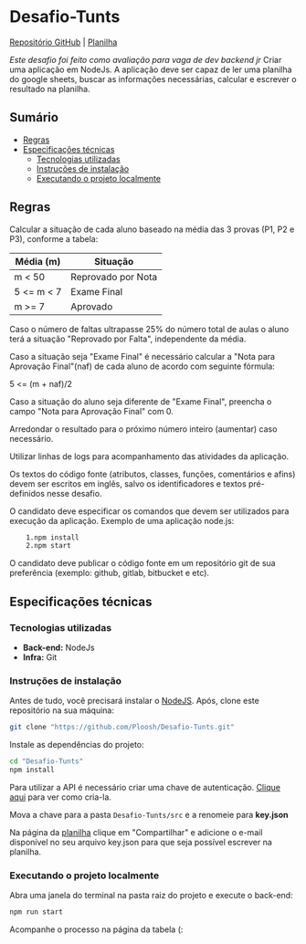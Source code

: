 # Desafio-Tunts

[Repositório GitHub](https://github.com/Ploosh/Desafio-Tunts) | [Planilha](https://docs.google.com/spreadsheets/d/1BCMGbmE_qGpHVhZYIfjb3L7MSERGYZkbkL0VMqDRu8k/edit?usp=sharing)

*Este desafio foi feito como avaliação para vaga de dev backend jr*
Criar uma aplicação em NodeJs. A aplicação deve ser capaz de ler uma planilha do google sheets, buscar as informações necessárias, calcular e escrever o resultado na planilha.

## Sumário

- [Regras](#regras)
- [Especificações técnicas](#especificações-técnicas)
  - [Tecnologias utilizadas](#tecnologias-utilizadas)
  - [Instruções de instalação](#instruções-de-instalação)
  - [Executando o projeto localmente](#executando-o-projeto-localmente)

## Regras

Calcular a situação de cada aluno baseado na média das 3 provas (P1, P2 e P3), conforme a tabela:

| Média (m)  | Situação           |
| ---------- | ------------------ |
| m < 50     | Reprovado por Nota |
| 5 <= m < 7 | Exame Final        |
| m >= 7     | Aprovado           |

Caso o número de faltas ultrapasse 25% do número total de aulas o aluno terá a situação "Reprovado por Falta", independente da média.

Caso a situação seja "Exame Final" é necessário calcular a "Nota para Aprovação Final"(naf) de cada aluno de acordo com seguinte fórmula:

5 <= (m + naf)/2

Caso a situação do aluno seja diferente de "Exame Final", preencha o campo "Nota para Aprovação Final" com 0.

Arredondar o resultado para o próximo número inteiro (aumentar) caso necessário.

Utilizar linhas de logs para acompanhamento das atividades da aplicação.

Os textos do código fonte (atributos, classes, funções, comentários e afins) devem ser escritos em inglês, salvo os identificadores e textos pré-definidos nesse desafio.

O candidato deve especificar os comandos que devem ser utilizados para execução da aplicação. Exemplo de uma aplicação node.js:

```bash
    1.npm install
    2.npm start
```

O candidato deve publicar o código fonte em um repositório git de sua preferência (exemplo: github, gitlab, bitbucket e etc).

## Especificações técnicas

### Tecnologias utilizadas

- **Back-end:** NodeJs
- **Infra:** Git

### Instruções de instalação

Antes de tudo, você precisará instalar o [NodeJS](https://nodejs.org/en/download/).
Após, clone este repositório na sua máquina:

```bash
git clone "https://github.com/Ploosh/Desafio-Tunts.git"
```

Instale as dependências do projeto:

```bash
cd "Desafio-Tunts"
npm install
```

Para utilizar a API é necessário criar uma chave de autenticação. [Clique aqui](https://theoephraim.github.io/node-google-spreadsheet/#/getting-started/authentication?id=service-account) para ver como cria-la.

Mova a chave para a pasta `Desafio-Tunts/src` e a renomeie para **key.json**

Na página da [planilha](https://docs.google.com/spreadsheets/d/1BCMGbmE_qGpHVhZYIfjb3L7MSERGYZkbkL0VMqDRu8k/edit?usp=sharing) clique em "Compartilhar" e adicione o e-mail disponível no seu arquivo key.json para que seja possível escrever na planilha.

### Executando o projeto localmente

Abra uma janela do terminal na pasta raiz do projeto e execute o back-end:

```bash
npm run start
```

Acompanhe o processo na página da tabela (:
